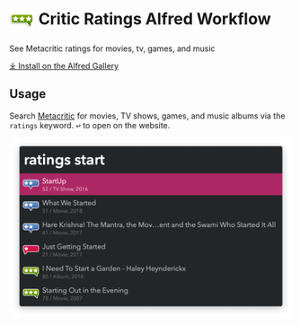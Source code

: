 # <img src='Workflow/icon.png' width='45' align='center' alt='icon'> Critic Ratings Alfred Workflow

See Metacritic ratings for movies, tv, games, and music

[⤓ Install on the Alfred Gallery](https://alfred.app/workflows/vitor/critic-ratings)

## Usage

Search [Metacritic](https://www.metacritic.com) for movies, TV shows, games, and music albums via the `ratings` keyword. <kbd>↩&#xFE0E;</kbd> to open on the website.

![Searching ratings](Workflow/images/about/ratings.png)
